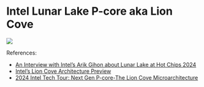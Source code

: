 # Intel Lunar Lake P-core aka Lion Cove

![](./lion_cove.svg)

References:

- [An Interview with Intel’s Arik Gihon about Lunar Lake at Hot Chips 2024](https://chipsandcheese.com/2024/09/02/an-interview-with-intels-arik-gihon-about-lunar-lake-at-hot-chips-2024/)
- [Intel’s Lion Cove Architecture Preview](https://chipsandcheese.com/2024/06/03/intels-lion-cove-architecture-preview/)
- [2024 Intel Tech Tour: Next Gen P-core-The Lion Cove Microarchitecture](https://www.intel.com/content/www/us/en/content-details/824430/2024-intel-tech-tour-next-gen-p-core-the-lion-cove-microarchitecture.html)

